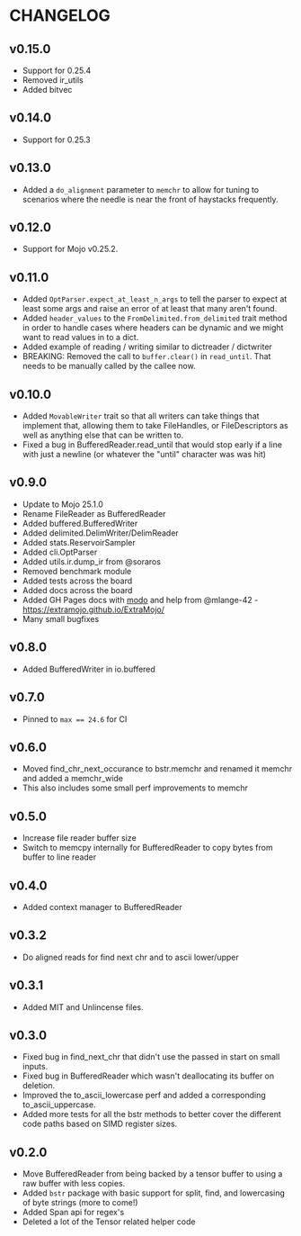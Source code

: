 # CHANGELOG

## v0.15.0

- Support for 0.25.4
- Removed ir_utils
- Added bitvec

## v0.14.0

- Support for 0.25.3

## v0.13.0

- Added a `do_alignment` parameter to `memchr` to allow for tuning to scenarios where the needle is near the front of haystacks frequently.

## v0.12.0

- Support for Mojo v0.25.2.

## v0.11.0

- Added `OptParser.expect_at_least_n_args` to tell the parser to expect at least some args and raise an error of at least that many aren't found.
- Added `header_values` to the `FromDelimited.from_delimited` trait method in order to handle cases where headers can be dynamic and we might want to read values in to a dict.
- Added example of reading / writing similar to dictreader / dictwriter
- BREAKING: Removed the call to `buffer.clear()` in `read_until`. That needs to be manually called by the callee now.

## v0.10.0 

- Added `MovableWriter` trait so that all writers can take things that implement that, allowing them to take FileHandles, or FileDescriptors
  as well as anything else that can be written to.
- Fixed a bug in BufferedReader.read_until that would stop early if a line with just a newline (or whatever the "until" character was was hit)

## v0.9.0

- Update to Mojo 25.1.0
- Rename FileReader as BufferedReader
- Added buffered.BufferedWriter
- Added delimited.DelimWriter/DelimReader
- Added stats.ReservoirSampler
- Added cli.OptParser
- Added utils.ir.dump_ir from @soraros
- Removed benchmark module
- Added tests across the board
- Added docs across the board
- Added GH Pages docs with [modo](https://github.com/mlange-42/modo) and help from @mlange-42 - https://extramojo.github.io/ExtraMojo/
- Many small bugfixes

## v0.8.0

- Added BufferedWriter in io.buffered

## v0.7.0

- Pinned to `max == 24.6` for CI

## v0.6.0

- Moved find_chr_next_occurance to bstr.memchr and renamed it memchr and added a memchr_wide
- This also includes some small perf improvements to memchr

## v0.5.0

- Increase file reader buffer size
- Switch to memcpy internally for BufferedReader to copy bytes from buffer to line reader

## v0.4.0

- Added context manager to BufferedReader

## v0.3.2

- Do aligned reads for find next chr and to ascii lower/upper

## v0.3.1

- Added MIT and Unlincense files.

## v0.3.0

- Fixed bug in find_next_chr that didn't use the passed in start on small inputs.
- Fixed bug in BufferedReader which wasn't deallocating its buffer on deletion.
- Improved the to_ascii_lowercase perf and added a corresponding to_ascii_uppercase.
- Added more tests for all the bstr methods to better cover the different code paths based on SIMD register sizes.

## v0.2.0

- Move BufferedReader from being backed by a tensor buffer to using a raw buffer with less copies.
- Added `bstr` package with basic support for split, find, and lowercasing of byte strings (more to come!)
- Added Span api for regex's
- Deleted a lot of the Tensor related helper code
